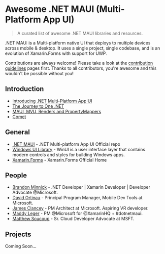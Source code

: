 # Awesome .NET MAUI (Multi-Platform App UI) 

>A curated list of awesome .NET MAUI libraries and resources.

.NET MAUI is a Multi-platform native UI that deploys to multiple devices across mobile & desktop. It uses a single project, single codebase, and is an evolution of Xamarin.Forms with support for UWP.

Contributions are always welcome! Please take a look at the [contribution guidelines](CONTRIBUTING.md) pages first. Thanks to all contributors, you're awesome and this wouldn't be possible without you!

## Introduction
* [Introducing .NET Multi-Platform App UI](https://devblogs.microsoft.com/dotnet/introducing-net-multi-platform-app-ui/)
* [The Journey to One .NET](https://channel9.msdn.com/Events/Build/2020/BOD106?ocid=AID3012654&WT.mc_id=Build2020_pmmsocialblog)
* [MAUI, MVU, Renders and PropertyMappers](https://www.youtube.com/watch?v=_MGh3xipWm4&feature=youtu.be)
* [Comet](https://github.com/Clancey/Comet)

## General
* [.NET MAUI](https://github.com/dotnet/maui) - .NET Multi-platform App UI Official repo
* [Windows UI Library](https://github.com/Microsoft/microsoft-ui-xaml) - WinUI is a user interface layer that contains modern controls and styles for building Windows apps.
* [Xamarin.Forms](https://github.com/xamarin/Xamarin.Forms) - Xamarin.Forms Official Home

## People
* [Brandon Minnick](https://twitter.com/thecodetraveler) - .NET Developer | Xamarin Developer | Developer Advocate @Microsoft.
* [David Ortinau](https://twitter.com/davidortinau) - Principal Program Manager, Mobile Dev Tools at Microsoft.
* [James Clancey](https://twitter.com/jtclancey) - PM Architect at Microsoft. Aspiring VR developer.
* [Maddy Leger](https://twitter.com/maddyleger1) - PM @Microsoft for @XamarinHQ + #dotnetmaui.
* [Matthew Soucoup](https://twitter.com/codemillmatt) - Sr. Cloud Developer Advocate at MSFT.

## Projects
Coming Soon...
